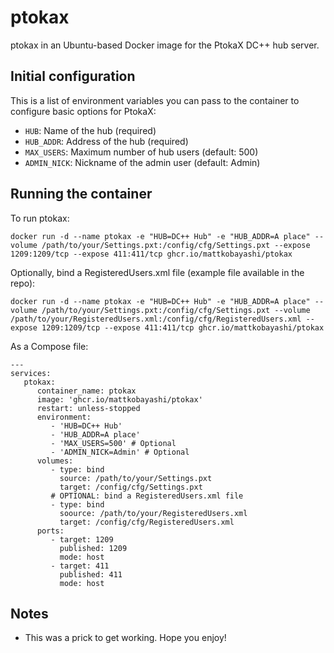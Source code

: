 # ptokax

ptokax in an Ubuntu-based Docker image for the PtokaX DC++ hub server.

## Initial configuration

This is a list of environment variables you can pass to the container to configure basic options for PtokaX:

- `HUB`: Name of the hub (required)
- `HUB_ADDR`: Address of the hub (required)
- `MAX_USERS`: Maximum number of hub users (default: 500)
- `ADMIN_NICK`: Nickname of the admin user (default: Admin)

## Running the container

To run ptokax:

`docker run -d --name ptokax -e "HUB=DC++ Hub" -e "HUB_ADDR=A place" --volume /path/to/your/Settings.pxt:/config/cfg/Settings.pxt --expose 1209:1209/tcp --expose 411:411/tcp ghcr.io/mattkobayashi/ptokax`

Optionally, bind a RegisteredUsers.xml file (example file available in the repo):

`docker run -d --name ptokax -e "HUB=DC++ Hub" -e "HUB_ADDR=A place" --volume /path/to/your/Settings.pxt:/config/cfg/Settings.pxt --volume /path/to/your/RegisteredUsers.xml:/config/cfg/RegisteredUsers.xml --expose 1209:1209/tcp --expose 411:411/tcp ghcr.io/mattkobayashi/ptokax`

As a Compose file:

```
---
services:
   ptokax:
      container_name: ptokax
      image: 'ghcr.io/mattkobayashi/ptokax'
      restart: unless-stopped
      environment:
         - 'HUB=DC++ Hub'
         - 'HUB_ADDR=A place'
         - 'MAX_USERS=500' # Optional
         - 'ADMIN_NICK=Admin' # Optional
      volumes:
         - type: bind
           source: /path/to/your/Settings.pxt
           target: /config/cfg/Settings.pxt
         # OPTIONAL: bind a RegisteredUsers.xml file
         - type: bind
           soource: /path/to/your/RegisteredUsers.xml
           target: /config/cfg/RegisteredUsers.xml
      ports:
         - target: 1209
           published: 1209
           mode: host
         - target: 411
           published: 411
           mode: host
```

## Notes

- This was a prick to get working. Hope you enjoy!
